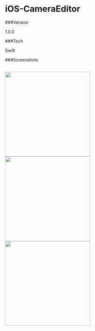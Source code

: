 # iOS-CameraEditor

###Version

1.0.0

###Tech

Swift

###Screenshots

<br>
  <image width="280" src="https://raw.githubusercontent.com/pauljarysta/iOS-CameraEditor/master/Sources/picture1.jpg">
  <image width="280" src="https://raw.githubusercontent.com/pauljarysta/iOS-CameraEditor/master/Sources/picture2.jpg">
  <image width="280" src="https://raw.githubusercontent.com/pauljarysta/iOS-CameraEditor/master/Sources/picture3.jpg">
<br>

